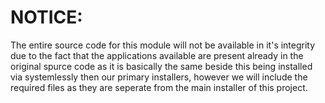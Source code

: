 # NOTICE:
The entire source code for this module will not be available in it's integrity due to the fact that the applications available are present already in the original spurce code as it is basically the same beside this being installed via systemlessly then our primary installers, however we will include the required files as they are seperate from the main installer of this project.
